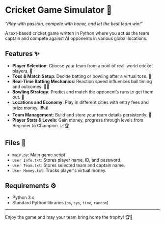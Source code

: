 # Cricket Game Simulator 🏏

*“Play with passion, compete with honor, and let the best team win!”*

A text-based cricket game written in Python where you act as the team captain and compete against AI opponents in various global locations.

## Features ✨

- **Player Selection**: Choose your team from a pool of real-world cricket players. 👥
- **Toss & Match Setup**: Decide batting or bowling after a virtual toss. 🎲
- **Real-Time Batting Mechanics**: Reaction speed influences ball timing and outcomes. 🏃‍♂️
- **Bowling Strategy**: Predict and match the opponent’s runs to get them out. 🎯
- **Locations and Economy**: Play in different cities with entry fees and prize money. 🌍💰
- **Team Management**: Build and store your team details persistently. 📁
- **Player Stats & Levels**: Gain money, progress through levels from Beginner to Champion. 📈🏆

## Files 📄

- `main.py`: Main game script.
- `User Info.txt`: Stores player name, ID, and password.
- `User Team.txt`: Stores selected team and captain name.
- `User Money.txt`: Tracks player's virtual money.

## Requirements ⚙️

- Python 3.x
- Standard Python libraries (`os`, `sys`, `time`, `random`)

---

Enjoy the game and may your team bring home the trophy! 🏆🏏